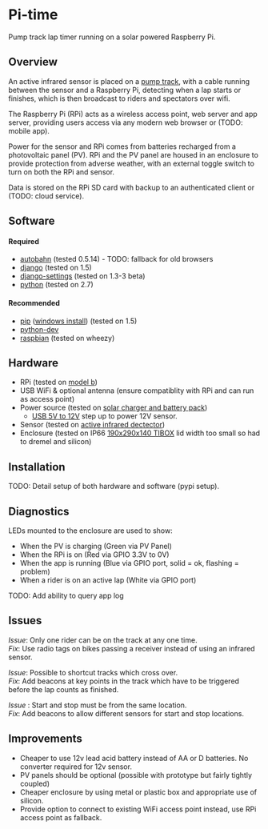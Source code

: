 # Pi-time

Pump track lap timer running on a solar powered Raspberry Pi.

## Overview

An active infrared sensor is placed on a [pump track](http://adventuresportsjournal.com/biking/pumpin-an-introduction-to-the-world-of-pump-tracks), with a cable running between the sensor and a Raspberry Pi, detecting when a lap starts or finishes, which is then broadcast to riders and spectators over wifi.

The Raspberry Pi (RPi) acts as a wireless access point, web server and app server, providing users access via any modern web browser or (TODO: mobile app).

Power for the sensor and RPi comes from batteries recharged from a photovoltaic panel (PV). RPi and the PV panel are housed in an enclosure to provide protection from adverse weather, with an external toggle switch to turn on both the RPi and sensor.

Data is stored on the RPi SD card with backup to an authenticated client or (TODO: cloud service).

## Software

#### Required

* [autobahn](http://autobahn.ws/python) (tested 0.5.14) - TODO: fallback for old browsers
* [django](https://docs.djangoproject.com/en/1.5/intro/install/) (tested on 1.5)
* [django-settings](https://github.com/jqb/django-settings/blob/master/README.rst#installation--setup) (tested on 1.3-3 beta)
* [python](http://python.org/download/) (tested on 2.7)

#### Recommended

* [pip](http://www.pip-installer.org/en/latest/installing.html) ([windows install](http://stackoverflow.com/a/12476379/44540)) (tested on 1.5)
* [python-dev](http://packages.debian.org/wheezy/python-dev)
* [raspbian](http://www.raspberrypi.org/downloads) (tested on wheezy)


## Hardware

* RPi (tested on [model b](http://au.element14.com/Raspberry_Pi))
* USB WiFi & optional antenna (ensure compatiblity with RPi and can run as access point)
* Power source (tested on [solar charger and battery pack](http://cgi.cottonpickers.plus.com/~cottonpickers/forum/viewtopic.php?f=2&t=474&sid=ec0e5edc2965ab799801f71ed28f6c23))
  * [USB 5V to 12V](http://www.ebay.com.au/itm/271176652645?ssPageName=STRK:MEWNX:IT&_trksid=p3984.m1497.l2649) step up to power 12V sensor.
* Sensor (tested on [active infrared dectector](http://www.ebay.com.au/itm/350771078173?ssPageName=STRK:MEWNX:IT&_trksid=p3984.m1497.l2649))
* Enclosure (tested on IP66 [190x290x140 TIBOX](http://www.ebay.com.au/itm/121133523629?ssPageName=STRK:MEWNX:IT&_trksid=p3984.m1497.l2649) lid width too small so had to dremel and silicon)

## Installation

TODO: Detail setup of both hardware and software (pypi setup). 

## Diagnostics

LEDs mounted to the enclosure are used to show:
* When the PV is charging (Green via PV Panel)
* When the RPi is on (Red via GPIO 3.3V to 0V)
* When the app is running (Blue via GPIO port, solid = ok, flashing = problem)
* When a rider is on an active lap (White via GPIO port)

TODO: Add ability to query app log


## Issues

_Issue_:  Only one rider can be on the track at any one time.  
_Fix_: Use radio tags on bikes passing a receiver instead of using an infrared sensor.

_Issue_:  Possible to shortcut tracks which cross over.  
_Fix_: Add beacons at key points in the track which have to be triggered before the lap counts as finished.

_Issue_ : Start and stop must be from the same location.  
_Fix_: Add beacons to allow different sensors for start and stop locations.

## Improvements

* Cheaper to use 12v lead acid battery instead of AA or D batteries. No converter required for 12v sensor.
* PV panels should be optional (possible with prototype but fairly tightly coupled)
* Cheaper enclosure by using metal or plastic box and appropriate use of silicon.
* Provide option to connect to existing WiFi access point instead, use RPi access point as fallback.
